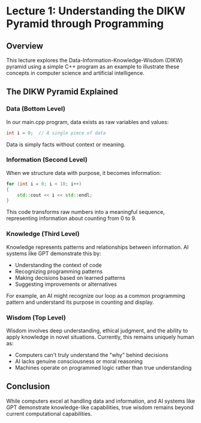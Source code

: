 
# Lecture 1: Understanding the DIKW Pyramid through Programming

## Overview
This lecture explores the Data-Information-Knowledge-Wisdom (DIKW) pyramid using a simple C++ program as an example to illustrate these concepts in computer science and artificial intelligence.

## The DIKW Pyramid Explained

### Data (Bottom Level)
In our main.cpp program, data exists as raw variables and values:
```cpp
int i = 0;  // A single piece of data
```
Data is simply facts without context or meaning.

### Information (Second Level)
When we structure data with purpose, it becomes information:
```cpp
for (int i = 0; i < 10; i++)
{
    std::cout << i << std::endl;
}
```
This code transforms raw numbers into a meaningful sequence, representing information about counting from 0 to 9.

### Knowledge (Third Level)
Knowledge represents patterns and relationships between information. AI systems like GPT demonstrate this by:
- Understanding the context of code
- Recognizing programming patterns
- Making decisions based on learned patterns
- Suggesting improvements or alternatives

For example, an AI might recognize our loop as a common programming pattern and understand its purpose in counting and display.

### Wisdom (Top Level)
Wisdom involves deep understanding, ethical judgment, and the ability to apply knowledge in novel situations. Currently, this remains uniquely human as:
- Computers can't truly understand the "why" behind decisions
- AI lacks genuine consciousness or moral reasoning
- Machines operate on programmed logic rather than true understanding

## Conclusion
While computers excel at handling data and information, and AI systems like GPT demonstrate knowledge-like capabilities, true wisdom remains beyond current computational capabilities.
